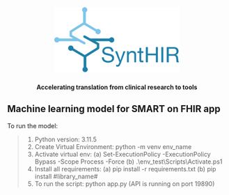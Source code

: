 <h2 align="center">
  <img src="https://github.com/pavitra-singh/SyntHIR-SMART-app/blob/development/public/SyntHIR_logo.PNG" height="150px">
</h2>

<h4 align="center">
    Accelerating translation from clinical research to tools
</h4>

## Machine learning model for SMART on FHIR app

To run the model:

> 1. Python version: 3.11.5
> 2. Create Virtual Environment: python -m venv env_name
> 3. Activate virtual env: (a) Set-ExecutionPolicy -ExecutionPolicy Bypass -Scope Process -Force (b) .\env_test\Scripts\Activate.ps1
> 4. Install all requirements: (a) pip install -r requirements.txt (b) pip install #library_name#
> 5. To run the script: python app.py (API is running on port 19890)
